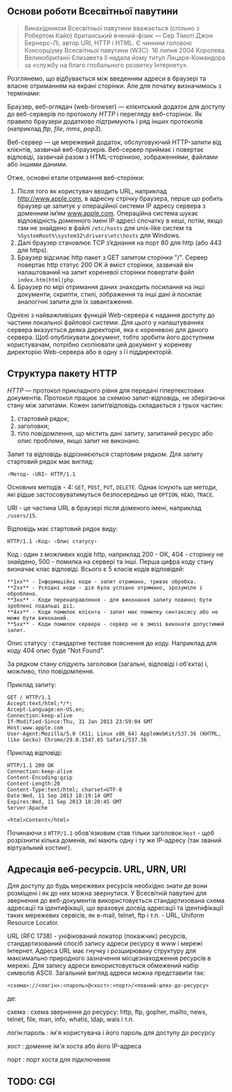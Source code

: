 
Основи роботи Всесвітньої павутини
-------
> Винахідником Всесвітньої павутини вважається (спільно з Робертом Кайо)
> британський вчений-фізик — Сер Тімоті Джон Бернерс-Лі, автор URI, HTTP
> і HTML. Є чинним головою Консорціуму Всесвітньої павутини (W3C). 16
> липня 2004 Королева Великобританії Єлизавета II надала йому титул
> Лицаря-Командора за «службу на благо глобального розвитку Інтернету».

Розглянемо, що відбувається між введенням адреси в браузері та власне отриманням на екрані сторінки. Але для початку визначимось з термінами:

Браузер, веб-оглядач (web-browser) — клієнтський додаток для доступу до веб-серверів по протоколу *HTTP* і перегляду веб-сторінок. Як правило браузери додатково підтримують і ряд інших протоколів (наприклад *ftp*, *file*, *mms*, *pop3*).

Веб-сервер — це мережевий додаток, обслуговуючий HTTP-запити від клієнтів, зазвичай веб-браузерів. Веб-сервер приймає і повертає відповіді, зазвичай разом з HTML-сторінкою, зображеннями, файлами або іншими даними. 

Отже, основні етапи отримання веб-сторінки:

1. Після того як користувач вводить URL, наприклад http://www.apple.com, в адресну стрічку браузера, перше що робить браузер це запитує у операційної системи IP адресу сервера з доменним ім’ям www.apple.com. Операційна система шукає відповідність доменного імені IP адресі спочатку в кеші, потім, якщо там не знайдено в файлі `/etc/hosts` для unix-like систем та `%SystemRoot%\system32\drivers\etc\hosts` для Windows. 
2. Далі браузер становлює TCP з’єднання на порт 80 для http (або 443 для https).
3. Браузер відсилає http пакет з GET запитом сторінки "/". Сервер повертає http статус 200 OK й вміст сторінки, зазвичай він налаштований на запит кореневої сторінки повертати файл `index.htm|html|php`.
4. Браузер по мірі отримання даних знаходить посилання на інші документи, скрипти, стилі, зображення та інші дані й посилає аналогічні запити для їх завантаження.

Однією з найважливіших функцій Web-сервера є надання доступу до частини локальної файлової системи. Для цього у налаштуваннях сервера вказується деяка директорія, яка є кореневою для даного сервера. Щоб опублікувати документ, тобто зробити його доступним користувачам, потрібно скопіювати цей документ у кореневу директорію Web-сервера або в одну з її піддиректорій. 

Структура пакету HTTP
-----

*HTTP* — протокол прикладного рівня для передачі гіпертекстових документів. Протокол працює за схемою запит-відповідь, не зберігаючи стану між запитами. Кожен запит/відповідь складається з трьох частин:

1. стартовий рядок;
2. заголовки;
3. тіло повідомлення, що містить дані запиту, запитаний ресурс або опис проблеми, якщо запит не виконано.

Запит та відповідь відрізняєються стартовим рядком. Для запиту стартовий рядок має вигляд:

    ‹Метод› ‹URI› HTTP/1.1

Основних методів - 4: `GET`, `POST`, `PUT`, `DELETE`. Однак існують ще методи, які рідше застосовуватимуться безпосередньо це `OPTION`, `HEAD`, `TRACE`. 

URI - це частина URL в браузері після доменого імені, наприклад `/users/15`.

Відповідь має стартовий рядок виду:

    HTTP/1.1 ‹Код› ‹Опис статусу› 
    
Код
: один з можливих кодів http, наприклад 200 - ОК, 404 - сторінку не знайдено, 500 - помилка на сервері та інші. Перша цифра коду стану визначає клас відповіді. Всього є 5 класів кодів відповідей:

    **1xx** - Інформаційні коди - запит отримано, триває обробка.  
    **2xx** - Успішні коди - дія була успішно отримано, зрозуміле і оброблено.  
    **3xx** - Коди перенаправлення - для виконання запиту повинні бути зроблені подальші дії.  
    **4xx** - Коди помилок клієнта - запит має помилку синтаксису або не може бути виконаний.  
    **5xx** - Коди помилок сервера - сервер не в змозі виконати допустимий запит.  

Опис статусу
: стандартне тестове пояснення до коду. Наприклад для коду 404 опис буде "Not Found". 

За рядком стану слідують заголовки (загальні, відповіді і об'єкта) і, можливо, тіло повідомлення.

Приклад запиту:

    GET / HTTP/1.1
    Accept:text/html;*/*;
    Accept-Language:en-US,en;
    Connection:keep-alive
    If-Modified-Since:Thu, 31 Jan 2013 23:59:04 GMT
    Host:www.apple.com
    User-Agent:Mozilla/5.0 (X11; Linux x86_64) AppleWebKit/537.36 (KHTML, like Gecko) Chrome/29.0.1547.65 Safari/537.36

Приклад відповіді:

    HTTP/1.1 200 OK
    Connection:keep-alive
    Content-Encoding:gzip
    Content-Length:20
    Content-Type:text/html; charset=UTF-8
    Date:Wed, 11 Sep 2013 18:19:14 GMT
    Expires:Wed, 11 Sep 2013 18:20:45 GMT
    Server:Apache
    
    <html>Content</html>

Починаючи з `HTTP/1.1` обов'язковим став тільки заголовок `Host` - щоб розрізнити кілька доменів, які мають одну і ту же IP-адресу (так званий віртуальний хостинг).

Адресація веб-ресурсів. URL, URN, URI
-----

Для доступу до будь мережевих ресурсів необхідно знати де вони розміщені і як до них можна звернутися. У Всесвітній павутині для звернення до веб-документів використовується стандартизована схема адресації та ідентифікації, що враховує досвід адресації та ідентифікації таких мережевих сервісів, як e-mail, telnet, ftp і т.п. - URL, Uniform Resource Locator.

URL (RFC 1738) - уніфікований локатор (покажчик) ресурсів, стандартизований спосіб запису адреси ресурсу в www і мережі Інтернет. Адреса URL має гнучку і розширювану структуру для максимально природного зазначення місцезнаходження ресурсів в мережі. Для запису адреси використовується обмежений набір символів ASCII. Загальний вигляд адреси можна представити так:

    <схема>://<логін>:<пароль>@<хост>:<порт>/<повний-шлях-до-ресурсу>

де:

схема
: схема звернення до ресурсу: http, ftp, gopher, mailto, news, telnet, file, man, info, whatis, ldap, wais і т.п.

логін:пароль
: ім'я користувача і його пароль для доступу до ресурсу

хост
: доменне ім'я хоста або його IP-адреса

порт
: порт хоста для підключення

TODO: CGI
----

